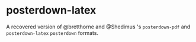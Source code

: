 # posterdown-latex
A recovered version of @bretthorne and @Shedimus 's `posterdown-pdf` and `posterdown-latex` `posterdown` formats.
